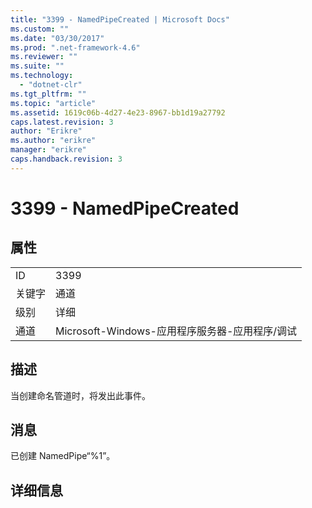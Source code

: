 ```yaml
---
title: "3399 - NamedPipeCreated | Microsoft Docs"
ms.custom: ""
ms.date: "03/30/2017"
ms.prod: ".net-framework-4.6"
ms.reviewer: ""
ms.suite: ""
ms.technology: 
  - "dotnet-clr"
ms.tgt_pltfrm: ""
ms.topic: "article"
ms.assetid: 1619c06b-4d27-4e23-8967-bb1d19a27792
caps.latest.revision: 3
author: "Erikre"
ms.author: "erikre"
manager: "erikre"
caps.handback.revision: 3
---
```

# 3399 - NamedPipeCreated
## 属性  
  
|||  
|-|-|  
|ID|3399|  
|关键字|通道|  
|级别|详细|  
|通道|Microsoft\-Windows\-应用程序服务器\-应用程序\/调试|  
  
## 描述  
 当创建命名管道时，将发出此事件。  
  
## 消息  
 已创建 NamedPipe“%1”。  
  
## 详细信息